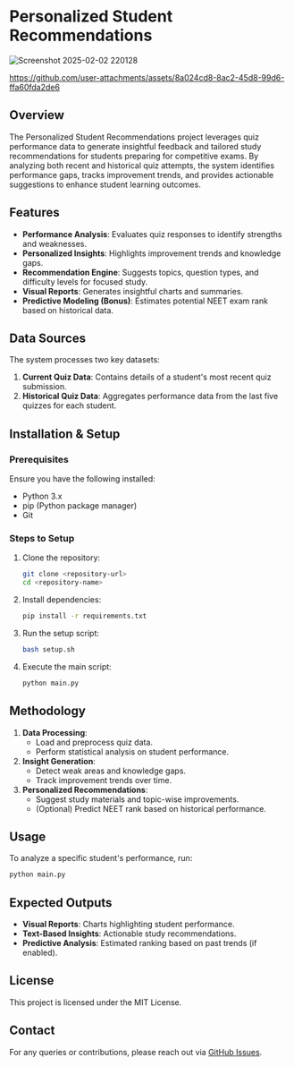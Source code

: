 # Personalized Student Recommendations
![Screenshot 2025-02-02 220128](https://github.com/user-attachments/assets/cb9e551a-5355-4fc7-8807-cdb713c044be)

https://github.com/user-attachments/assets/8a024cd8-8ac2-45d8-99d6-ffa60fda2de6

## Overview
The Personalized Student Recommendations project leverages quiz performance data to generate insightful feedback and tailored study recommendations for students preparing for competitive exams. By analyzing both recent and historical quiz attempts, the system identifies performance gaps, tracks improvement trends, and provides actionable suggestions to enhance student learning outcomes.

## Features
- **Performance Analysis**: Evaluates quiz responses to identify strengths and weaknesses.
- **Personalized Insights**: Highlights improvement trends and knowledge gaps.
- **Recommendation Engine**: Suggests topics, question types, and difficulty levels for focused study.
- **Visual Reports**: Generates insightful charts and summaries.
- **Predictive Modeling (Bonus)**: Estimates potential NEET exam rank based on historical data.

## Data Sources
The system processes two key datasets:
1. **Current Quiz Data**: Contains details of a student's most recent quiz submission.
2. **Historical Quiz Data**: Aggregates performance data from the last five quizzes for each student.

## Installation & Setup
### Prerequisites
Ensure you have the following installed:
- Python 3.x
- pip (Python package manager)
- Git

### Steps to Setup
1. Clone the repository:
   ```bash
   git clone <repository-url>
   cd <repository-name>
   ```
2. Install dependencies:
   ```bash
   pip install -r requirements.txt
   ```
3. Run the setup script:
   ```bash
   bash setup.sh
   ```
4. Execute the main script:
   ```bash
   python main.py
   ```

## Methodology
1. **Data Processing**: 
   - Load and preprocess quiz data.
   - Perform statistical analysis on student performance.
2. **Insight Generation**:
   - Detect weak areas and knowledge gaps.
   - Track improvement trends over time.
3. **Personalized Recommendations**:
   - Suggest study materials and topic-wise improvements.
   - (Optional) Predict NEET rank based on historical performance.

## Usage
To analyze a specific student's performance, run:
```bash
python main.py 
```

## Expected Outputs
- **Visual Reports**: Charts highlighting student performance.
- **Text-Based Insights**: Actionable study recommendations.
- **Predictive Analysis**: Estimated ranking based on past trends (if enabled).

## License
This project is licensed under the MIT License.

## Contact
For any queries or contributions, please reach out via [GitHub Issues](https://github.com/quiz_analytics_project/issues).

